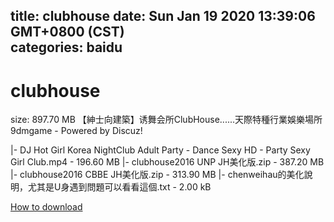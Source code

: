 
title: clubhouse
date: Sun Jan 19 2020 13:39:06 GMT+0800 (CST)    
categories: baidu
---

# clubhouse
size: 897.70 MB
 【紳士向建築】诱舞会所ClubHouse......天際特種行業娛樂場所9dmgame - Powered by Discuz!
 
|- DJ Hot Girl Korea NightClub Adult Party - Dance Sexy HD - Party Sexy Girl Club.mp4 - 196.60 MB
|- clubhouse2016 UNP JH美化版.zip - 387.20 MB
|- clubhouse2016 CBBE JH美化版.zip - 313.90 MB
|- chenweihau的美化說明，尤其是U身遇到問題可以看看這個.txt - 2.00 kB

[How to download](https://bpcam.bemobtrk.com/go/2ceec3aa-1ca2-46d6-b9ff-aaa5c184517c?jno=35)